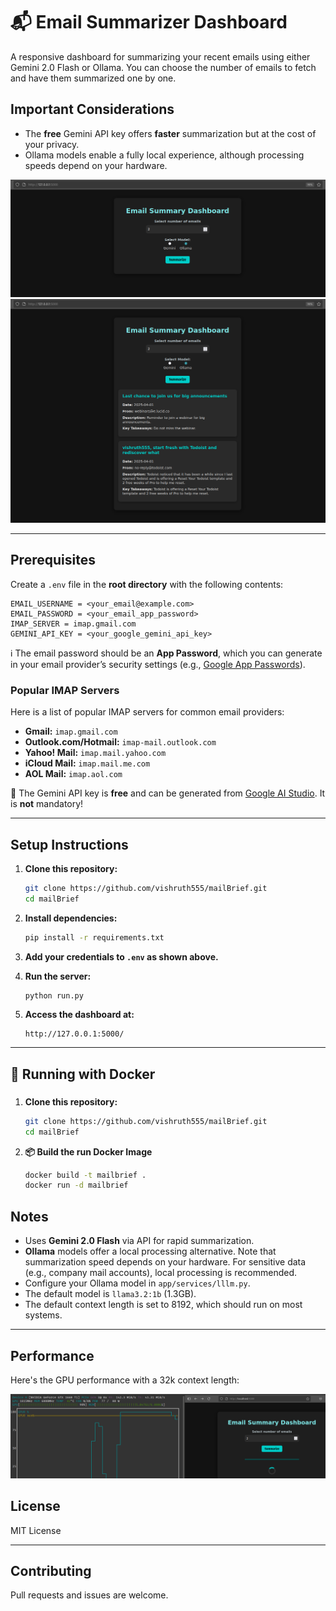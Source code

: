 # 📬 Email Summarizer Dashboard

A responsive dashboard for summarizing your recent emails using either Gemini 2.0 Flash or Ollama. You can choose the number of emails to fetch and have them summarized one by one.

## Important Considerations

- The **free** Gemini API key offers **faster** summarization but at the cost of your privacy.
- Ollama models enable a fully local experience, although processing speeds depend on your hardware.

![Screenshot 1](assets/1.png) 
![Screenshot 2](assets/2.png)


---



## Prerequisites

Create a `.env` file in the **root directory** with the following contents:

```env
EMAIL_USERNAME = <your_email@example.com>
EMAIL_PASSWORD = <your_email_app_password>
IMAP_SERVER = imap.gmail.com
GEMINI_API_KEY = <your_google_gemini_api_key>
```

ℹ️ The email password should be an **App Password**, which you can generate in your email provider’s security settings (e.g., [Google App Passwords](https://myaccount.google.com/apppasswords)).

### Popular IMAP Servers

Here is a list of popular IMAP servers for common email providers:

- **Gmail:** `imap.gmail.com` 
- **Outlook.com/Hotmail:** `imap-mail.outlook.com` 
- **Yahoo! Mail:** `imap.mail.yahoo.com` 
- **iCloud Mail:** `imap.mail.me.com` 
- **AOL Mail:** `imap.aol.com` 

🧠 The Gemini API key is **free** and can be generated from [Google AI Studio](https://aistudio.google.com/app/apikey). It is **not** mandatory!


---

## Setup Instructions

1. **Clone this repository:**

   ```bash
   git clone https://github.com/vishruth555/mailBrief.git
   cd mailBrief
   ```

2. **Install dependencies:**

   ```bash
   pip install -r requirements.txt
   ```

3. **Add your credentials to `.env` as shown above.**

4. **Run the server:**

   ```bash
   python run.py
   ```

5. **Access the dashboard at:**

   ```
   http://127.0.0.1:5000/
   ```

---

## 🚀 Running with Docker

### 

1. **Clone this repository:**

   ```bash
   git clone https://github.com/vishruth555/mailBrief.git
   cd mailBrief
   ```

2. **📦 Build the run Docker Image**

   ```bash
   docker build -t mailbrief .
   docker run -d mailbrief
   ```



## Notes

- Uses **Gemini 2.0 Flash** via API for rapid summarization.
- **Ollama** models offer a local processing alternative. Note that summarization speed depends on your hardware. For sensitive data (e.g., company mail accounts), local processing is recommended.
- Configure your Ollama model in `app/services/lllm.py`.
- The default model is `llama3.2:1b` (1.3GB).
- The default context length is set to 8192, which should run on most systems.

---

## Performance

Here's the GPU performance with a 32k context length:

![GPU Performance](assets/3.png)

## License

MIT License

---

## Contributing

Pull requests and issues are welcome.